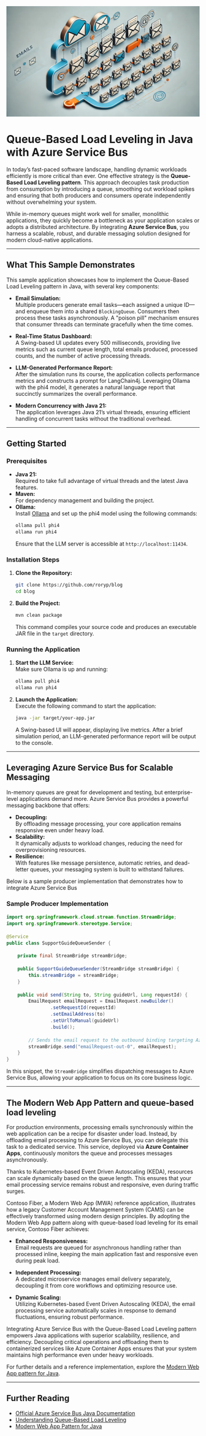 ![email simulation](email.webp)

# Queue-Based Load Leveling in Java with Azure Service Bus

In today’s fast-paced software landscape, handling dynamic workloads efficiently is more critical than ever. One effective strategy is the **Queue-Based Load Leveling pattern**. This approach decouples task production from consumption by introducing a queue, smoothing out workload spikes and ensuring that both producers and consumers operate independently without overwhelming your system.

While in-memory queues might work well for smaller, monolithic applications, they quickly become a bottleneck as your application scales or adopts a distributed architecture. By integrating **Azure Service Bus**, you harness a scalable, robust, and durable messaging solution designed for modern cloud-native applications.

---

## What This Sample Demonstrates

This sample application showcases how to implement the Queue-Based Load Leveling pattern in Java, with several key components:

- **Email Simulation:**  
  Multiple producers generate email tasks—each assigned a unique ID—and enqueue them into a shared `BlockingQueue`. Consumers then process these tasks asynchronously. A "poison pill" mechanism ensures that consumer threads can terminate gracefully when the time comes.

- **Real-Time Status Dashboard:**  
  A Swing-based UI updates every 500 milliseconds, providing live metrics such as current queue length, total emails produced, processed counts, and the number of active processing threads.

- **LLM-Generated Performance Report:**  
  After the simulation runs its course, the application collects performance metrics and constructs a prompt for LangChain4j. Leveraging Ollama with the phi4 model, it generates a natural language report that succinctly summarizes the overall performance.

- **Modern Concurrency with Java 21:**  
  The application leverages Java 21’s virtual threads, ensuring efficient handling of concurrent tasks without the traditional overhead.

---

## Getting Started

### Prerequisites

- **Java 21:**  
  Required to take full advantage of virtual threads and the latest Java features.
- **Maven:**  
  For dependency management and building the project.
- **Ollama:**  
  Install [Ollama](https://ollama.com/) and set up the phi4 model using the following commands:
  ```bash
  ollama pull phi4
  ollama run phi4
  ```
  Ensure that the LLM server is accessible at `http://localhost:11434`.

### Installation Steps

1. **Clone the Repository:**
   ```bash
   git clone https://github.com/roryp/blog
   cd blog
   ```
2. **Build the Project:**
   ```bash
   mvn clean package
   ```
   This command compiles your source code and produces an executable JAR file in the `target` directory.

### Running the Application

1. **Start the LLM Service:**  
   Make sure Ollama is up and running:
   ```bash
   ollama pull phi4
   ollama run phi4
   ```
2. **Launch the Application:**  
   Execute the following command to start the application:
   ```bash
   java -jar target/your-app.jar
   ```
   A Swing-based UI will appear, displaying live metrics. After a brief simulation period, an LLM-generated performance report will be output to the console.

---

## Leveraging Azure Service Bus for Scalable Messaging

In-memory queues are great for development and testing, but enterprise-level applications demand more. Azure Service Bus provides a powerful messaging backbone that offers:

- **Decoupling:**  
  By offloading message processing, your core application remains responsive even under heavy load.
- **Scalability:**  
  It dynamically adjusts to workload changes, reducing the need for overprovisioning resources.
- **Resilience:**  
  With features like message persistence, automatic retries, and dead-letter queues, your messaging system is built to withstand failures.

Below is a sample producer implementation that demonstrates how to integrate Azure Service Bus

### Sample Producer Implementation

```java
import org.springframework.cloud.stream.function.StreamBridge;
import org.springframework.stereotype.Service;

@Service
public class SupportGuideQueueSender {

    private final StreamBridge streamBridge;

    public SupportGuideQueueSender(StreamBridge streamBridge) {
        this.streamBridge = streamBridge;
    }

    public void send(String to, String guideUrl, Long requestId) {
        EmailRequest emailRequest = EmailRequest.newBuilder()
                .setRequestId(requestId)
                .setEmailAddress(to)
                .setUrlToManual(guideUrl)
                .build();

        // Sends the email request to the outbound binding targeting Azure Service Bus.
        streamBridge.send("emailRequest-out-0", emailRequest);
    }
}
```

In this snippet, the `StreamBridge` simplifies dispatching messages to Azure Service Bus, allowing your application to focus on its core business logic.

---

## The Modern Web App Pattern and queue-based load leveling

For production environments, processing emails synchronously within the web application can be a recipe for disaster under load. Instead, by offloading email processing to Azure Service Bus, you can delegate this task to a dedicated service. This service, deployed via **Azure Container Apps**, continuously monitors the queue and processes messages asynchronously. 

Thanks to Kubernetes-based Event Driven Autoscaling (KEDA), resources can scale dynamically based on the queue length. This ensures that your email processing service remains robust and responsive, even during traffic surges.

Contoso Fiber, a Modern Web App (MWA) reference application, illustrates how a legacy Customer Account Management System (CAMS) can be effectively transformed using modern design principles. By adopting the Modern Web App pattern along with queue-based load leveling for its email service, Contoso Fiber achieves:

- **Enhanced Responsiveness:**  
  Email requests are queued for asynchronous handling rather than processed inline, keeping the main application fast and responsive even during peak load.

- **Independent Processing:**  
  A dedicated microservice manages email delivery separately, decoupling it from core workflows and optimizing resource use.

- **Dynamic Scaling:**  
  Utilizing Kubernetes-based Event Driven Autoscaling (KEDA), the email processing service automatically scales in response to demand fluctuations, ensuring robust performance.

Integrating Azure Service Bus with the Queue-Based Load Leveling pattern empowers Java applications with superior scalability, resilience, and efficiency. Decoupling critical operations and offloading them to containerized services like Azure Container Apps ensures that your system maintains high performance even under heavy workloads.

For further details and a reference implementation, explore the [Modern Web App pattern for Java](https://github.com/Azure/modern-web-app-pattern-java).

---

## Further Reading

- [Official Azure Service Bus Java Documentation](https://learn.microsoft.com/en-us/azure/service-bus-messaging/service-bus-java-how-to-use-queues)
- [Understanding Queue-Based Load Leveling](https://martinfowler.com/articles/queue-based-load-leveling.html)
- [Modern Web App Pattern for Java](https://github.com/Azure/modern-web-app-pattern-java)
